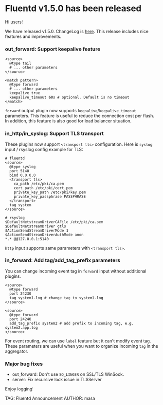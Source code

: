 # Fluentd v1.5.0 has been released

Hi users!

We have released v1.5.0. ChangeLog is [here](https://github.com/fluent/fluentd/blob/master/CHANGELOG.md).
This release includes nice features and improvements.

### out_forward: Support keepalive feature

    <source>
      @type tail
      # ... other parameters
    </source>
    
    <match pattern>
      @type forward
      # ... other parameters
      keepalive true
      keepalive_timeout 60s # optional. Default is no timeout
    </match>

`forward` output plugin now supports `keepalive`/`keepalive_timeout` parameters.
This feature is useful to reduce the connection cost per flush.
In addition, this feature is also good for load balancer situation.

### in\_http/in\_syslog: Support TLS transport

These plugins now support `<transport tls>` configuration.
Here is `syslog` input / rsyslog config example for TLS:

    # fluentd
    <source>
      @type syslog
      port 5140
      bind 0.0.0.0
      <transport tls>
        ca_path /etc/pki/ca.pem
        cert_path /etc/pki/cert.pem
        private_key_path /etc/pki/key.pem
        private_key_passphrase PASSPHRASE
      </transport>
      tag system
    </source>

    # rsyslog
    $DefaultNetstreamDriverCAFile /etc/pki/ca.pem
    $DefaultNetstreamDriver gtls
    $ActionSendStreamDriverMode 1
    $ActionSendStreamDriverAuthMode anon
    *.* @@127.0.0.1:5140

`http` input supports same parameters with `<transport tls>`.

### in\_forward: Add tag/add\_tag\_prefix parameters

You can change incoming event tag in `forward` input without additional plugins.

    <source>
      @type forward
      port 24230
      tag system1.log # change tag to system1.log
    </source>

    <source>
      @type forward
      port 24240
      add_tag_prefix system2 # add prefix to incoming tag, e.g. system2.app.log
    </source>

For event routing, we can use `label` feature but it can't modify event tag.
These parameters are useful when you want to organize incoming `tag` in the aggregator.

### Major bug fixes

* out\_forward: Don't use `SO_LINGER` on SSL/TLS WinSock.
* server: Fix recursive lock issue in TLSServer

Enjoy logging!


TAG: Fluentd Announcement
AUTHOR: masa
